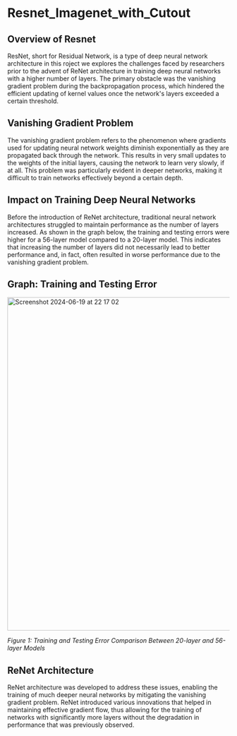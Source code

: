 # Resnet_Imagenet_with_Cutout


## Overview of Resnet 
ResNet, short for Residual Network, is a type of deep neural network architecture 
in this roject we  explores the challenges faced by researchers prior to the advent of ReNet architecture in training deep neural networks with a higher number of layers. The primary obstacle was the vanishing gradient problem during the backpropagation process, which hindered the efficient updating of kernel values once the network's layers exceeded a certain threshold.

## Vanishing Gradient Problem

The vanishing gradient problem refers to the phenomenon where gradients used for updating neural network weights diminish exponentially as they are propagated back through the network. This results in very small updates to the weights of the initial layers, causing the network to learn very slowly, if at all. This problem was particularly evident in deeper networks, making it difficult to train networks effectively beyond a certain depth.

## Impact on Training Deep Neural Networks

Before the introduction of ReNet architecture, traditional neural network architectures struggled to maintain performance as the number of layers increased. As shown in the graph below, the training and testing errors were higher for a 56-layer model compared to a 20-layer model. This indicates that increasing the number of layers did not necessarily lead to better performance and, in fact, often resulted in worse performance due to the vanishing gradient problem.

## Graph: Training and Testing Error

<img width="755" alt="Screenshot 2024-06-19 at 22 17 02" src="https://github.com/Ignatiusboadi/Resnet_Imagenet_with_Cutout/assets/102676168/d188c74f-8ca2-4ff5-b202-249a6d7c50cd">


*Figure 1: Training and Testing Error Comparison Between 20-layer and 56-layer Models*

## ReNet Architecture

ReNet architecture was developed to address these issues, enabling the training of much deeper neural networks by mitigating the vanishing gradient problem. ReNet introduced various innovations that helped in maintaining effective gradient flow, thus allowing for the training of networks with significantly more layers without the degradation in performance that was previously observed.
